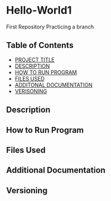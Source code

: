 # Hello-World1
First Repository
Practicing a branch

## Table of Contents
- [PROJECT TITLE](https://github.com/SJerden/Hello-World1/blob/main/README.md#table-of-contents)
- [DESCRIPTION](https://github.com/SJerden/Hello-World1/blob/main/README.md#description)
- [HOW TO RUN PROGRAM](https://github.com/SJerden/Hello-World1/blob/main/README.md#how-to-run-program)
- [FILES USED](https://github.com/SJerden/Hello-World1/blob/main/README.md#files-used)
- [ADDITONAL DOCUMENTATION](https://github.com/SJerden/Hello-World1/blob/main/README.md#additional-documentation)
- [VERISONING](https://github.com/SJerden/Hello-World1/blob/main/README.md#versioning)

## Description 

## How to Run Program

## Files Used

## Additional Documentation 

## Versioning 
